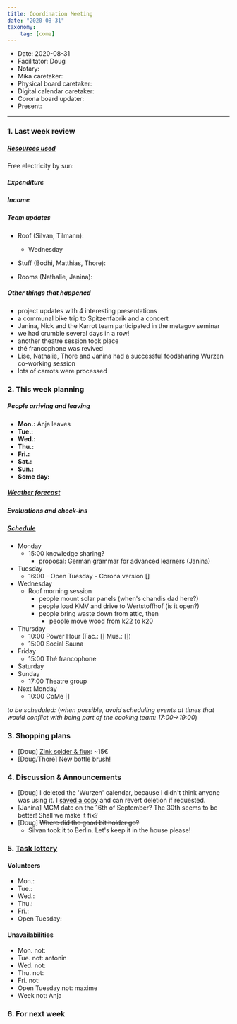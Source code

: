 ```yaml
---
title: Coordination Meeting
date: "2020-08-31"
taxonomy:
    tag: [come]
---
```


<!-- CoMe facilitation advice and requirements: https://gitlab.com/kanthaus/kanthaus-governance/-/blob/master/documents/coordinationMeeting/coMeFacilitationAdvice.md -->

- Date: 2020-08-31
- Facilitator: Doug
- Notary: 
- Mika caretaker: 
- Physical board caretaker:
- Digital calendar caretaker:
- Corona board updater: 
- Present:

----

<!-- 0. Minute of silence -->

### 1. Last week review

##### [Resources used](https://cloud.kanthaus.online/apps/files/?dir=/kanthaus-public/resourcesUsed&fileid=146410)



Free electricity by sun:


##### Expenditure


##### Income
<!-- NOTE: 20€ is intentionally left in the donation 'shoe' -->



##### Team updates
- Roof (Silvan, Tilmann):
  - Wednesday


- Stuff (Bodhi, Matthias, Thore):

- Rooms (Nathalie, Janina):



##### Other things that happened
- project updates with 4 interesting presentations
- a communal bike trip to Spitzenfabrik and a concert
- Janina, Nick and the Karrot team participated in the metagov seminar
- we had crumble several days in a row!
- another theatre session took place
- thé francophone was revived
- Lise, Nathalie, Thore and Janina had a successful foodsharing Wurzen co-working session
- lots of carrots were processed

 
### 2. This week planning

##### People arriving and leaving
- **Mon.:** Anja leaves
- **Tue.:** 
- **Wed.:** 
- **Thu.:** 
- **Fri.:** 
- **Sat.:** 
- **Sun.:** 
- **Some day:** 

##### [Weather forecast](https://www.accuweather.com/en/de/wurzen/04808/weather-forecast/171287)

 
##### Evaluations and check-ins
<!-- Avoid scheduling on Mondays to give people time to prepare-->



##### [Schedule](https://cloud.kanthaus.online/apps/calendar/)
- Monday
  - 15:00 knowledge sharing?
      - proposal: German grammar for advanced learners (Janina)
- Tuesday
  - 16:00 - Open Tuesday - Corona version []
- Wednesday
  - Roof morning session 
    - people mount solar panels (when's chandis dad here?)
    - people load KMV and drive to Wertstoffhof (is it open?) 
    - people bring waste down from attic, then
      - people move wood from k22 to k20
- Thursday 
  - 10:00 Power Hour (Fac.: [] Mus.: []) 
  - 15:00 Social Sauna
- Friday
  - 15:00 Thé francophone
- Saturday
- Sunday
  - 17:00 Theatre group 
- Next Monday
  - 10:00 CoMe []

_to be scheduled:_
(*when possible, avoid scheduling events at times that would conflict with being part of the cooking team: 17:00->19:00*)


### 3. Shopping plans
- [Doug] [Zink solder & flux](https://www.dachrinnen-shop.de/Werkzeug-und-Zubehoer/Loet-und-Abflammtechnik/Loetwasser:::2240_3926_3929.html): ~15€
- [Doug/Thore] New bottle brush!

### 4. Discussion & Announcements
- [Doug] I deleted the 'Wurzen' calendar, because I didn't think anyone was using it. I [saved a copy](https://cloud.kanthaus.online/apps/files/?dir=/doug_readOnly&fileid=151914) and can revert deletion if requested.
- [Janina] MCM date on the 16th of September? The 30th seems to be better! Shall we make it fix?
- [Doug] ~~Where did the good bit holder go?~~
  - Silvan took it to Berlin. Let's keep it in the house please!

### 5. [Task lottery](https://kanthaus.gitlab.io/dinner-lottery/)

#### Volunteers
- Mon.: 
- Tue.: 
- Wed.: 
- Thu.: 
- Fri.: 
- Open Tuesday: 

#### Unavailabilities
- Mon. not: 
- Tue. not: antonin
- Wed. not: 
- Thu. not: 
- Fri. not: 
- Open Tuesday not: maxime
- Week not: Anja
 
### 6. For next week
